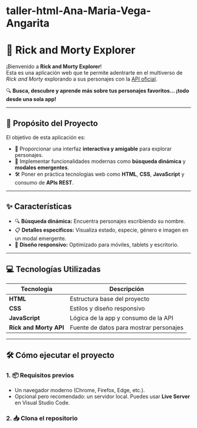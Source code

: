 # taller-html-Ana-Maria-Vega-Angarita
# 🧪 Rick and Morty Explorer

¡Bienvenido a **Rick and Morty Explorer**!  
Esta es una aplicación web que te permite adentrarte en el multiverso de *Rick and Morty* explorando a sus personajes con la [API oficial](https://rickandmortyapi.com/).  

🔍 **Busca, descubre y aprende más sobre tus personajes favoritos... ¡todo desde una sola app!**

---

## 🚀 Propósito del Proyecto

El objetivo de esta aplicación es:

- 🔎 Proporcionar una interfaz **interactiva y amigable** para explorar personajes.
- 🧠 Implementar funcionalidades modernas como **búsqueda dinámica** y **modales emergentes**.
- 🛠️ Poner en práctica tecnologías web como **HTML**, **CSS**, **JavaScript** y consumo de **APIs REST**.

---

## ✨ Características

- 🔍 **Búsqueda dinámica:** Encuentra personajes escribiendo su nombre.  
- 📋 **Detalles específicos:** Visualiza estado, especie, género e imagen en un modal emergente.  
- 📱 **Diseño responsivo:** Optimizado para móviles, tablets y escritorio.  

---

## 💻 Tecnologías Utilizadas

| Tecnología             | Descripción                                   |
|------------------------|-----------------------------------------------|
| **HTML**              | Estructura base del proyecto                  |
| **CSS**               | Estilos y diseño responsivo                   |
| **JavaScript**  | Lógica de la app y consumo de la API          |
| **Rick and Morty API** | Fuente de datos para mostrar personajes       |

---

## 🛠️ Cómo ejecutar el proyecto

### 1. 📦 Requisitos previos

- Un navegador moderno (Chrome, Firefox, Edge, etc.).
- Opcional pero recomendado: un servidor local. Puedes usar **Live Server** en Visual Studio Code.

### 2. 📥 Clona el repositorio
